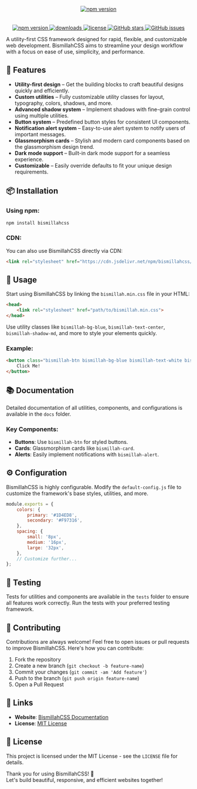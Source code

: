 <p align="center">
  <a href="https://www.npmjs.com/package/bismillahcss">
    <img src="https://github.com/user-attachments/assets/6ec6954b-76f8-4490-9bf5-f2372610e902" alt="npm version" />
  </a>
  <br />
  <br />
  <br />
  <a href="https://www.npmjs.com/package/bismillahcss">
    <img src="https://img.shields.io/npm/v/bismillahcss?color=blue&style=flat-square" alt="npm version" />
  </a>
  <a href="https://www.npmjs.com/package/bismillahcss">
    <img src="https://img.shields.io/npm/dt/bismillahcss?color=green&style=flat-square" alt="downloads" />
  </a>
  <a href="https://github.com/BismillahCSS/bismillahcss-framework/blob/main/LICENSE">
    <img src="https://img.shields.io/npm/l/bismillahcss?style=flat-square" alt="license" />
  </a>
  <a href="https://github.com/BismillahCSS/bismillahcss-framework/stargazers">
    <img src="https://img.shields.io/github/stars/BismillahCSS/bismillahcss?style=flat-square" alt="GitHub stars" />
  </a>
  <a href="https://github.com/BismillahCSS/bismillahcss-framework/issues">
    <img src="https://img.shields.io/github/issues/BismillahCSS/bismillahcss?style=flat-square" alt="GitHub issues" />
  </a>
</p>


A utility-first CSS framework designed for rapid, flexible, and customizable web development. BismillahCSS aims to streamline your design workflow with a focus on ease of use, simplicity, and performance.

## 🌟 Features

- **Utility-first design** – Get the building blocks to craft beautiful designs quickly and efficiently.
- **Custom utilities** – Fully customizable utility classes for layout, typography, colors, shadows, and more.
- **Advanced shadow system** – Implement shadows with fine-grain control using multiple utilities.
- **Button system** – Predefined button styles for consistent UI components.
- **Notification alert system** – Easy-to-use alert system to notify users of important messages.
- **Glassmorphism cards** – Stylish and modern card components based on the glassmorphism design trend.
- **Dark mode support** – Built-in dark mode support for a seamless experience.
- **Customizable** – Easily override defaults to fit your unique design requirements.

## 📦 Installation

### Using npm:

```bash
npm install bismillahcss
```

### CDN:

You can also use BismillahCSS directly via CDN:

```html
<link rel="stylesheet" href="https://cdn.jsdelivr.net/npm/bismillahcss/dist/bismillah.min.css">
```

## 🔧 Usage

Start using BismillahCSS by linking the `bismillah.min.css` file in your HTML:

```html
<head>
    <link rel="stylesheet" href="path/to/bismillah.min.css">
</head>
```

Use utility classes like `bismillah-bg-blue`, `bismillah-text-center`, `bismillah-shadow-md`, and more to style your elements quickly.

### Example:

```html
<button class="bismillah-btn bismillah-bg-blue bismillah-text-white bismillah-shadow-md">
    Click Me!
</button>
```

## 📚 Documentation

Detailed documentation of all utilities, components, and configurations is available in the `docs` folder.

### Key Components:

- **Buttons**: Use `bismillah-btn` for styled buttons.
- **Cards**: Glassmorphism cards like `bismillah-card`.
- **Alerts**: Easily implement notifications with `bismillah-alert`.

## ⚙️ Configuration

BismillahCSS is highly configurable. Modify the `default-config.js` file to customize the framework's base styles, utilities, and more.

```javascript
module.exports = {
    colors: {
        primary: '#1D4ED8',
        secondary: '#F97316',
    },
    spacing: {
        small: '8px',
        medium: '16px',
        large: '32px',
    },
    // Customize further...
};
```

## 🧪 Testing

Tests for utilities and components are available in the `tests` folder to ensure all features work correctly. Run the tests with your preferred testing framework.

## 🌱 Contributing

Contributions are always welcome! Feel free to open issues or pull requests to improve BismillahCSS. Here's how you can contribute:

1. Fork the repository  
2. Create a new branch (`git checkout -b feature-name`)  
3. Commit your changes (`git commit -am 'Add feature'`)  
4. Push to the branch (`git push origin feature-name`)  
5. Open a Pull Request  

## 🔗 Links

- **Website**: [BismillahCSS Documentation](#)  
- **License**: [MIT License](#)

## 📜 License

This project is licensed under the MIT License - see the `LICENSE` file for details.

Thank you for using BismillahCSS! 🙏  
Let's build beautiful, responsive, and efficient websites together!  
